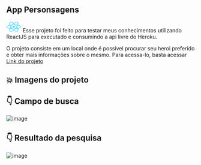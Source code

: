 ## App Personsagens

<img height="30" width="40" src="https://raw.githubusercontent.com/devicons/devicon/master/icons/react/react-original.svg"> Esse projeto foi feito para testar meus conhecimentos utilizando ReactJS para executado e consumindo a api livre do Heroku.

O projeto consiste em um local onde é possivel procurar seu heroi preferido e obter mais informações sobre o mesmo. Para acessa-lo, basta acessar <a href="https://wendel25.github.io/App-Characters/" target="_blank">Link do projeto</a>

## 💥 Imagens do projeto

## 👇 Campo de busca 

![image](https://github.com/Wendel25/App-Characters/assets/69828304/cb52e096-e4cb-470c-b3e3-7bfa53dae12e)

## 👇 Resultado da pesquisa

<img width="717" alt="image" src="https://github.com/Wendel25/App-Characters/assets/69828304/c69a51d6-f08d-4437-9e7b-8dda0cafb27a">

